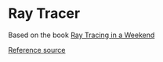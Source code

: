 # Ray Tracer

Based on the book [Ray Tracing in a Weekend][ray-tracing-in-a-weekend]

[Reference source][reference-source]

[ray-tracing-in-a-weekend]: http://in1weekend.blogspot.co.nz/2016/01/ray-tracing-in-one-weekend.html
[reference-source]: http://www.cs.utah.edu/~shirley/rtbook1/